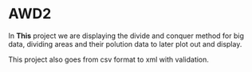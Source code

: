 # AWD2
In **This** project we are displaying the divide and conquer method for big data, dividing areas and their polution data to later plot out and display.

This project also goes from csv format to xml with validation.
 
